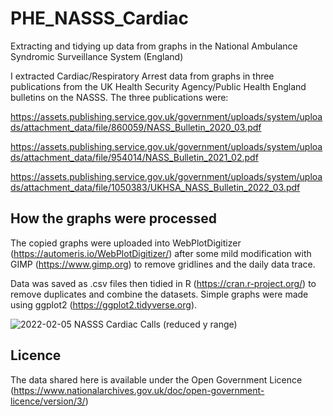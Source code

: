# PHE_NASSS_Cardiac
Extracting and tidying up data from graphs in the National Ambulance Syndromic Surveillance System (England)

I extracted Cardiac/Respiratory Arrest data from graphs in three publications from the UK Health Security Agency/Public Health England bulletins on the NASSS.
The three publications were:

https://assets.publishing.service.gov.uk/government/uploads/system/uploads/attachment_data/file/860059/NASS_Bulletin_2020_03.pdf

https://assets.publishing.service.gov.uk/government/uploads/system/uploads/attachment_data/file/954014/NASS_Bulletin_2021_02.pdf

https://assets.publishing.service.gov.uk/government/uploads/system/uploads/attachment_data/file/1050383/UKHSA_NASS_Bulletin_2022_03.pdf

## How the graphs were processed
The copied graphs were uploaded into WebPlotDigitizer (https://automeris.io/WebPlotDigitizer/) after some mild modification with GIMP (https://www.gimp.org) to remove  gridlines and the daily data trace.

Data was saved as .csv files then tidied in R (https://cran.r-project.org/) to remove duplicates and combine the datasets.
Simple graphs were made using ggplot2 (https://ggplot2.tidyverse.org).

![2022-02-05 NASSS Cardiac Calls (reduced y range)](https://user-images.githubusercontent.com/82215025/152640137-6eef34f4-0131-4573-b7ed-9829a6fd307f.png)

## Licence
The data shared here is available under the Open Government Licence (https://www.nationalarchives.gov.uk/doc/open-government-licence/version/3/)
